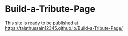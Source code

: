 # Build-a-Tribute-Page
This  site is ready to be published at https://talathussain12345.github.io/Build-a-Tribute-Page/
